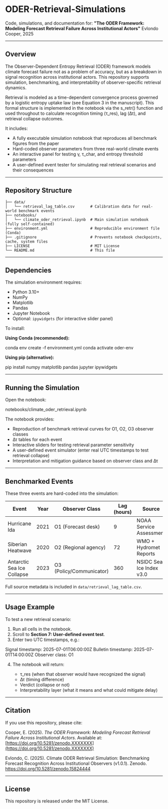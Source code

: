 # ODER-Retrieval-Simulations

Code, simulations, and documentation for:
**"The ODER Framework: Modeling Forecast Retrieval Failure Across Institutional Actors"**
Evlondo Cooper, 2025

---

## Overview

The Observer-Dependent Entropy Retrieval (ODER) framework models climate forecast failure not as a problem of accuracy, but as a breakdown in signal recognition across institutional actors.
This repository supports simulation, benchmarking, and interpretability of observer-specific retrieval dynamics.

Retrieval is modeled as a time-dependent convergence process governed by a logistic entropy uptake law (see Equation 3 in the manuscript).
This formal structure is implemented in the notebook via the s_retr() function and used throughout to calculate recognition timing (τ_res), lag (Δτ), and retrieval collapse outcomes.

It includes:

* A fully executable simulation notebook that reproduces all benchmark figures from the paper
* Hard-coded observer parameters from three real-world climate events
* An interactive panel for testing γ, τ\_char, and entropy threshold parameters
* A user-defined event tester for simulating real retrieval scenarios and their consequences

---

## Repository Structure

```
├── data/
│   └── retrieval_lag_table.csv       # Calibration data for real-world benchmark events
├── notebooks/
│   └── climate_oder_retrieval.ipynb  # Main simulation notebook (fully self-contained)
├── environment.yml                   # Reproducible environment file (Conda)
├── .gitignore                        # Prevents notebook checkpoints, cache, system files
├── LICENSE                           # MIT License
└── README.md                         # This file
```

---

## Dependencies

The simulation environment requires:

* Python 3.10+
* NumPy
* Matplotlib
* Pandas
* Jupyter Notebook
* Optional: `ipywidgets` (for interactive slider panel)

To install:

**Using Conda (recommended):**

conda env create -f environment.yml
conda activate oder-env

**Using pip (alternative):**

pip install numpy matplotlib pandas jupyter ipywidgets

---

## Running the Simulation

Open the notebook:

notebooks/climate\_oder\_retrieval.ipynb

The notebook provides:

* Reproduction of benchmark retrieval curves for O1, O2, O3 observer classes
* Δτ tables for each event
* Interactive sliders for testing retrieval parameter sensitivity
* A user-defined event simulator (enter real UTC timestamps to test retrieval collapse)
* Interpretation and mitigation guidance based on observer class and Δτ

---

## Benchmarked Events

These three events are hard-coded into the simulation:

| Event                      | Year | Observer Class           | Lag (hours) | Source                   |
| -------------------------- | ---- | ------------------------ | ----------- | ------------------------ |
| Hurricane Ida              | 2021 | O1 (Forecast desk)       | 9           | NOAA Service Assessment  |
| Siberian Heatwave          | 2020 | O2 (Regional agency)     | 72          | WMO + Hydromet Reports   |
| Antarctic Sea Ice Collapse | 2023 | O3 (Policy/Communicator) | 360         | NSIDC Sea Ice Index v3.0 |

Full source metadata is included in `data/retrieval_lag_table.csv`.

---

## Usage Example

To test a new retrieval scenario:

1. Run all cells in the notebook.
2. Scroll to **Section 7: User-defined event test**.
3. Enter two UTC timestamps, e.g.:

Signal timestamp: 2025-07-01T06:00:00Z
Bulletin timestamp: 2025-07-01T14:00:00Z
Observer class: O1

4. The notebook will return:

   * τ\_res (when that observer would have recognized the signal)
   * Δτ (timing difference)
   * Verdict (collapse or not)
   * Interpretability layer (what it means and what could mitigate delay)

---

## Citation

If you use this repository, please cite:

Cooper, E. (2025). *The ODER Framework: Modeling Forecast Retrieval Failure Across Institutional Actors*.
Available at: [https://doi.org/10.5281/zenodo.XXXXXXX](https://doi.org/10.5281/zenodo.XXXXXXX)

Evlondo, C. (2025). Climate ODER Retrieval Simulation: Benchmarking Forecast Recognition Across Institutional Observers (v1.0.1). Zenodo. https://doi.org/10.5281/zenodo.15824444

---

## License

This repository is released under the MIT License.
